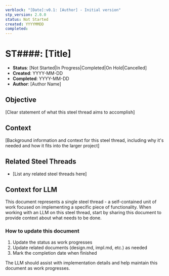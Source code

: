 ```yaml
---
verblock: "[Date]:v0.1: [Author] - Initial version"
stp_version: 2.0.0
status: Not Started
created: YYYYMMDD
completed: 
---
```

# ST####: [Title]

- **Status**: [Not Started|In Progress|Completed|On Hold|Cancelled]
- **Created**: YYYY-MM-DD
- **Completed**: YYYY-MM-DD
- **Author**: [Author Name]

## Objective

[Clear statement of what this steel thread aims to accomplish]

## Context

[Background information and context for this steel thread, including why it's needed and how it fits into the larger project]

## Related Steel Threads

- [List any related steel threads here]

## Context for LLM

This document represents a single steel thread - a self-contained unit of work focused on implementing a specific piece of functionality. When working with an LLM on this steel thread, start by sharing this document to provide context about what needs to be done.

### How to update this document

1. Update the status as work progresses
2. Update related documents (design.md, impl.md, etc.) as needed
3. Mark the completion date when finished

The LLM should assist with implementation details and help maintain this document as work progresses.
